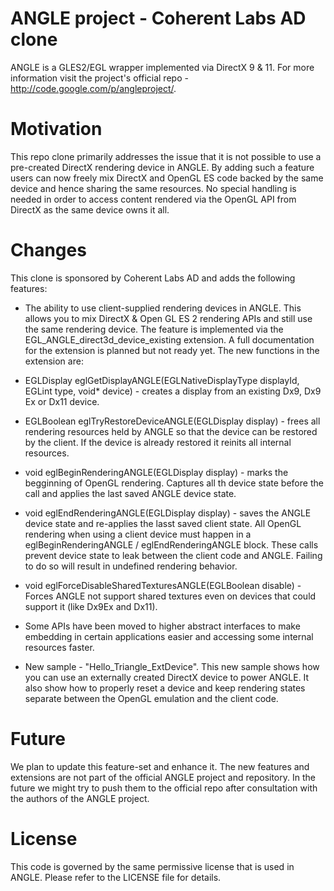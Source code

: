 ANGLE project - Coherent Labs AD clone
=====

ANGLE is a GLES2/EGL wrapper implemented via DirectX 9 & 11. For more information visit the project's official repo - http://code.google.com/p/angleproject/.

Motivation
=====

This repo clone primarily addresses the issue that it is not possible to use a pre-created DirectX rendering device in ANGLE. By adding such a feature users can now 
freely mix DirectX and OpenGL ES code backed by the same device and hence sharing the same resources. No special handling is needed in order to access content rendered via the OpenGL API 
from DirectX as the same device owns it all.

Changes
=====

This clone is sponsored by Coherent Labs AD and adds the following features:

 - The ability to use client-supplied rendering devices in ANGLE. This allows you to mix DirectX & Open GL ES 2 rendering
 APIs and still use the same rendering device. 
 The feature is implemented via the EGL_ANGLE_direct3d_device_existing extension. A full documentation for the extension is planned but not ready yet.
 The new functions in the extension are:
  - EGLDisplay eglGetDisplayANGLE(EGLNativeDisplayType displayId, EGLint type, void* device) - creates a display from an existing Dx9, Dx9
Ex or Dx11 device.
  - EGLBoolean eglTryRestoreDeviceANGLE(EGLDisplay display) - frees all rendering resources held by ANGLE so that the device can be restored by the client. If the device is already restored it reinits all internal resources.
  - void eglBeginRenderingANGLE(EGLDisplay display) - marks the begginning of OpenGL rendering. Captures all th device state before the call and applies the last saved ANGLE device state.
  - void eglEndRenderingANGLE(EGLDisplay display) - saves the ANGLE device state and re-applies the lasst saved client state.
 All OpenGL rendering when using a client device must happen in a eglBeginRenderingANGLE / eglEndRenderingANGLE block. These calls prevent device state to leak between the client code and ANGLE. Failing to do so will result in undefined rendering behavior.
  - void eglForceDisableSharedTexturesANGLE(EGLBoolean disable) - Forces ANGLE not support shared textures even on devices that could support it (like Dx9Ex and Dx11).
 
 - Some APIs have been moved to higher abstract interfaces to make embedding in certain applications easier and accessing some internal resources faster.
 
 - New sample - "Hello_Triangle_ExtDevice". This new sample shows how you can use an externally created DirectX device to power ANGLE. It also show how to properly reset a device and keep rendering states separate between the OpenGL emulation and the client code.

Future
=====

We plan to update this feature-set and enhance it. The new features and extensions are not part of the official ANGLE project and repository.
In the future we might try to push them to the official repo after consultation with the authors of the ANGLE project.

License
=====
This code is governed by the same permissive license that is used in ANGLE. Please refer to the LICENSE file for details.
